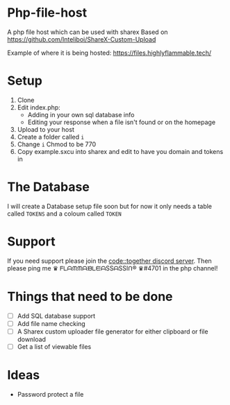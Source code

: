 # Php-file-host
A php file host which can be used with sharex
Based on https://github.com/Inteliboi/ShareX-Custom-Upload

Example of where it is being hosted:
https://files.highlyflammable.tech/

# Setup
1. Clone
2. Edit index.php:
   * Adding in your own sql database info
   * Editing your response when a file isn't found or on the homepage
3. Upload to your host
4. Create a folder called `i`
5. Change `i` Chmod to be 770
6. Copy example.sxcu into sharex and edit to have you domain and tokens in

# The Database
  I will create a Database setup file soon but for now it only needs a table called `TOKENS` and a coloum called `TOKEN`

# Support
If you need support please join the [code::together discord server](https://together.codes/discord).
Then please ping me ♛ ᖴᒪᗩᙏᙏᗩᙖᒪᙓᗩSSᗩSSIᑎ® ♛#4701 in the php channel!

# Things that need to be done
- [ ] Add SQL database support
- [ ] Add file name checking
- [ ] A Sharex custom uploader file generator for either clipboard or file download
- [ ] Get a list of viewable files

# Ideas
 - Password protect a file
